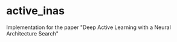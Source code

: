 # active_inas
Implementation for the paper "Deep Active Learning with a Neural Architecture Search"
